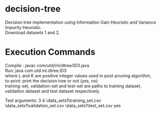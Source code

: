 # decision-tree  
Decision tree implementation using Information Gain Heuristic and Variance Impurity Heuristic.  
Download datasets 1 and 2.

# Execution Commands  
Compile : javac com/utd/ml/dtree/ID3.java  
Run: java com.utd.ml.dtree.ID3 <L> <K> <training-set> <validation-set> <test-set> <to-print>  
where L and K are positive integer values used in post-pruning algorithm, to-print: print the decision tree or not (yes, no)  
training-set, validation-set and test-set are paths to training dataset, validation dataset and test dataset respectively.  

Test arguments: 3 4 \data_sets1\training_set.csv \data_sets1\validation_set.csv \data_sets1\test_set.csv yes

